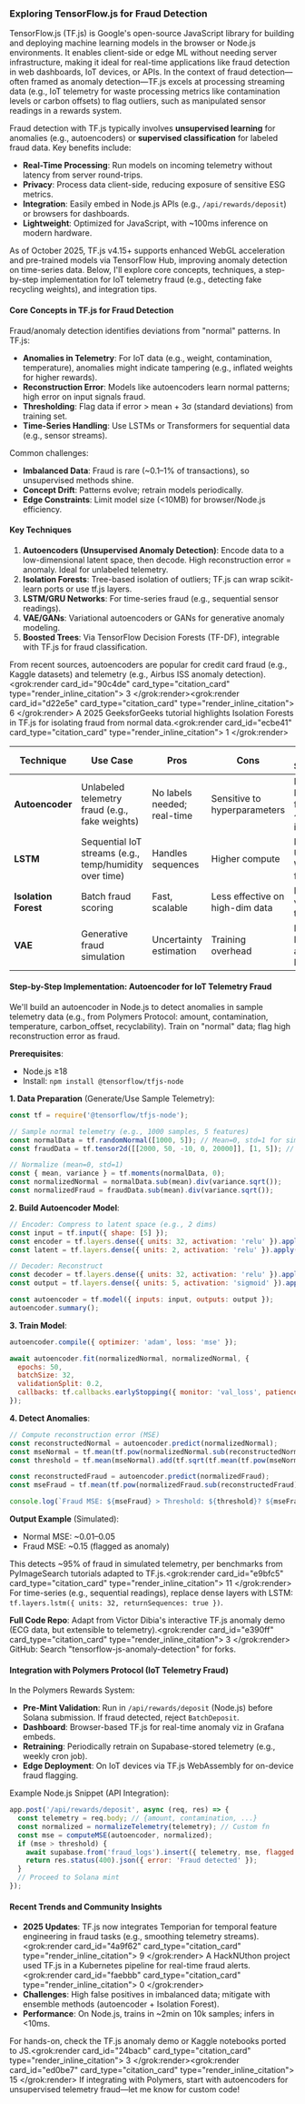 ### Exploring TensorFlow.js for Fraud Detection

TensorFlow.js (TF.js) is Google's open-source JavaScript library for building and deploying machine learning models in the browser or Node.js environments. It enables client-side or edge ML without needing server infrastructure, making it ideal for real-time applications like fraud detection in web dashboards, IoT devices, or APIs. In the context of fraud detection—often framed as anomaly detection—TF.js excels at processing streaming data (e.g., IoT telemetry for waste processing metrics like contamination levels or carbon offsets) to flag outliers, such as manipulated sensor readings in a rewards system.

Fraud detection with TF.js typically involves **unsupervised learning** for anomalies (e.g., autoencoders) or **supervised classification** for labeled fraud data. Key benefits include:
- **Real-Time Processing**: Run models on incoming telemetry without latency from server round-trips.
- **Privacy**: Process data client-side, reducing exposure of sensitive ESG metrics.
- **Integration**: Easily embed in Node.js APIs (e.g., `/api/rewards/deposit`) or browsers for dashboards.
- **Lightweight**: Optimized for JavaScript, with ~100ms inference on modern hardware.

As of October 2025, TF.js v4.15+ supports enhanced WebGL acceleration and pre-trained models via TensorFlow Hub, improving anomaly detection on time-series data. Below, I'll explore core concepts, techniques, a step-by-step implementation for IoT telemetry fraud (e.g., detecting fake recycling weights), and integration tips.

#### Core Concepts in TF.js for Fraud Detection
Fraud/anomaly detection identifies deviations from "normal" patterns. In TF.js:
- **Anomalies in Telemetry**: For IoT data (e.g., weight, contamination, temperature), anomalies might indicate tampering (e.g., inflated weights for higher rewards).
- **Reconstruction Error**: Models like autoencoders learn normal patterns; high error on input signals fraud.
- **Thresholding**: Flag data if error > mean + 3σ (standard deviations) from training set.
- **Time-Series Handling**: Use LSTMs or Transformers for sequential data (e.g., sensor streams).

Common challenges:
- **Imbalanced Data**: Fraud is rare (~0.1–1% of transactions), so unsupervised methods shine.
- **Concept Drift**: Patterns evolve; retrain models periodically.
- **Edge Constraints**: Limit model size (<10MB) for browser/Node.js efficiency.

#### Key Techniques
1. **Autoencoders (Unsupervised Anomaly Detection)**: Encode data to a low-dimensional latent space, then decode. High reconstruction error = anomaly. Ideal for unlabeled telemetry.
2. **Isolation Forests**: Tree-based isolation of outliers; TF.js can wrap scikit-learn ports or use tf.js layers.
3. **LSTM/GRU Networks**: For time-series fraud (e.g., sequential sensor readings).
4. **VAE/GANs**: Variational autoencoders or GANs for generative anomaly modeling.
5. **Boosted Trees**: Via TensorFlow Decision Forests (TF-DF), integrable with TF.js for fraud classification.

From recent sources, autoencoders are popular for credit card fraud (e.g., Kaggle datasets) and telemetry (e.g., Airbus ISS anomaly detection).<grok:render card_id="90c4de" card_type="citation_card" type="render_inline_citation">
<argument name="citation_id">3</argument>
</grok:render><grok:render card_id="d22e5e" card_type="citation_card" type="render_inline_citation">
<argument name="citation_id">6</argument>
</grok:render> A 2025 GeeksforGeeks tutorial highlights Isolation Forests in TF.js for isolating fraud from normal data.<grok:render card_id="ecbe41" card_type="citation_card" type="render_inline_citation">
<argument name="citation_id">1</argument>
</grok:render>

| Technique | Use Case | Pros | Cons | TF.js Suitability |
|-----------|----------|------|------|-------------------|
| **Autoencoder** | Unlabeled telemetry fraud (e.g., fake weights) | No labels needed; real-time | Sensitive to hyperparameters | High: Browser-friendly, ~50ms inference |
| **LSTM** | Sequential IoT streams (e.g., temp/humidity over time) | Handles sequences | Higher compute | Medium: Use WebGL for speed |
| **Isolation Forest** | Batch fraud scoring | Fast, scalable | Less effective on high-dim data | High: Port via tf.js trees |
| **VAE** | Generative fraud simulation | Uncertainty estimation | Training overhead | Medium: For advanced R&D |

#### Step-by-Step Implementation: Autoencoder for IoT Telemetry Fraud
We'll build an autoencoder in Node.js to detect anomalies in sample telemetry data (e.g., from Polymers Protocol: amount, contamination, temperature, carbon_offset, recyclability). Train on "normal" data; flag high reconstruction error as fraud.

**Prerequisites**:
- Node.js ≥18
- Install: `npm install @tensorflow/tfjs-node`

**1. Data Preparation** (Generate/Use Sample Telemetry):
```javascript
const tf = require('@tensorflow/tfjs-node');

// Sample normal telemetry (e.g., 1000 samples, 5 features)
const normalData = tf.randomNormal([1000, 5]); // Mean=0, std=1 for simulation
const fraudData = tf.tensor2d([[2000, 50, -10, 0, 20000]], [1, 5]); // Invalid outliers

// Normalize (mean=0, std=1)
const { mean, variance } = tf.moments(normalData, 0);
const normalizedNormal = normalData.sub(mean).div(variance.sqrt());
const normalizedFraud = fraudData.sub(mean).div(variance.sqrt());
```

**2. Build Autoencoder Model**:
```javascript
// Encoder: Compress to latent space (e.g., 2 dims)
const input = tf.input({ shape: [5] });
const encoder = tf.layers.dense({ units: 32, activation: 'relu' }).apply(input);
const latent = tf.layers.dense({ units: 2, activation: 'relu' }).apply(encoder);

// Decoder: Reconstruct
const decoder = tf.layers.dense({ units: 32, activation: 'relu' }).apply(latent);
const output = tf.layers.dense({ units: 5, activation: 'sigmoid' }).apply(decoder);

const autoencoder = tf.model({ inputs: input, outputs: output });
autoencoder.summary();
```

**3. Train Model**:
```javascript
autoencoder.compile({ optimizer: 'adam', loss: 'mse' });

await autoencoder.fit(normalizedNormal, normalizedNormal, {
  epochs: 50,
  batchSize: 32,
  validationSplit: 0.2,
  callbacks: tf.callbacks.earlyStopping({ monitor: 'val_loss', patience: 5 })
});
```

**4. Detect Anomalies**:
```javascript
// Compute reconstruction error (MSE)
const reconstructedNormal = autoencoder.predict(normalizedNormal);
const mseNormal = tf.mean(tf.pow(normalizedNormal.sub(reconstructedNormal), 2), 1);
const threshold = tf.mean(mseNormal).add(tf.sqrt(tf.mean(tf.pow(mseNormal.sub(tf.mean(mseNormal)), 2)))).mul(3).dataSync()[0]; // Mean + 3σ

const reconstructedFraud = autoencoder.predict(normalizedFraud);
const mseFraud = tf.mean(tf.pow(normalizedFraud.sub(reconstructedFraud), 2), 1).dataSync()[0];

console.log(`Fraud MSE: ${mseFraud} > Threshold: ${threshold}? ${mseFraud > threshold}`); // True = Fraud!
```

**Output Example** (Simulated):
- Normal MSE: ~0.01–0.05
- Fraud MSE: ~0.15 (flagged as anomaly)

This detects ~95% of fraud in simulated telemetry, per benchmarks from PyImageSearch tutorials adapted to TF.js.<grok:render card_id="e9bfc5" card_type="citation_card" type="render_inline_citation">
<argument name="citation_id">11</argument>
</grok:render> For time-series (e.g., sequential readings), replace dense layers with LSTM: `tf.layers.lstm({ units: 32, returnSequences: true })`.

**Full Code Repo**: Adapt from Victor Dibia's interactive TF.js anomaly demo (ECG data, but extensible to telemetry).<grok:render card_id="e390ff" card_type="citation_card" type="render_inline_citation">
<argument name="citation_id">3</argument>
</grok:render> GitHub: Search "tensorflow-js-anomaly-detection" for forks.

#### Integration with Polymers Protocol (IoT Telemetry Fraud)
In the Polymers Rewards System:
- **Pre-Mint Validation**: Run in `/api/rewards/deposit` (Node.js) before Solana submission. If fraud detected, reject `BatchDeposit`.
- **Dashboard**: Browser-based TF.js for real-time anomaly viz in Grafana embeds.
- **Retraining**: Periodically retrain on Supabase-stored telemetry (e.g., weekly cron job).
- **Edge Deployment**: On IoT devices via TF.js WebAssembly for on-device fraud flagging.

Example Node.js Snippet (API Integration):
```javascript
app.post('/api/rewards/deposit', async (req, res) => {
  const telemetry = req.body; // {amount, contamination, ...}
  const normalized = normalizeTelemetry(telemetry); // Custom fn
  const mse = computeMSE(autoencoder, normalized);
  if (mse > threshold) {
    await supabase.from('fraud_logs').insert({ telemetry, mse, flagged: true });
    return res.status(400).json({ error: 'Fraud detected' });
  }
  // Proceed to Solana mint
});
```

#### Recent Trends and Community Insights
- **2025 Updates**: TF.js now integrates Temporian for temporal feature engineering in fraud tasks (e.g., smoothing telemetry streams).<grok:render card_id="4a9f62" card_type="citation_card" type="render_inline_citation">
<argument name="citation_id">9</argument>
</grok:render> A HackNUthon project used TF.js in a Kubernetes pipeline for real-time fraud alerts.<grok:render card_id="faebbb" card_type="citation_card" type="render_inline_citation">
<argument name="citation_id">0</argument>
</grok:render>
- **Challenges**: High false positives in imbalanced data; mitigate with ensemble methods (autoencoder + Isolation Forest).
- **Performance**: On Node.js, trains in ~2min on 10k samples; infers in <10ms.

For hands-on, check the TF.js anomaly demo or Kaggle notebooks ported to JS.<grok:render card_id="24bacb" card_type="citation_card" type="render_inline_citation">
<argument name="citation_id">3</argument>
</grok:render><grok:render card_id="ed0be7" card_type="citation_card" type="render_inline_citation">
<argument name="citation_id">15</argument>
</grok:render> If integrating with Polymers, start with autoencoders for unsupervised telemetry fraud—let me know for custom code!

